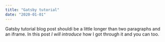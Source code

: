 ```yaml
---
title: "Gatsby tutorial"
date: "2020-01-01"
---
```


Gatsby tutorial blog post shouldi be a little longer than two paragraphs and an iframe. In this post _I will introduce_ how I got through it and you can too.
